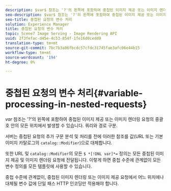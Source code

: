 ```yaml
---
description: $var$ 참조는 '?'의 왼쪽에 포함하여 중첩된 이미지 제공 또는 이미지 렌더링 요청의 중괄호 안의 모든 위치에서 발생할 수 있습니다. 쿼리와 경로 구분.
seo-description: $var$ 참조는 '?'의 왼쪽에 포함하여 중첩된 이미지 제공 또는 이미지 렌더링 요청의 중괄호 안의 모든 위치에서 발생할 수 있습니다. 쿼리와 경로 구분.
seo-title: 중첩된 요청의 변수 처리
solution: Experience Manager
title: 중첩된 요청의 변수 처리
topic: Scene7 Image Serving - Image Rendering API
uuid: 2f3fefac-d45e-4c53-854f-1fe16d0cedd9
translation-type: tm+mt
source-git-commit: 7bc7b3a86fbcdc57cfdc31745fae3afc06e44b15
workflow-type: tm+mt
source-wordcount: '194'
ht-degree: 0%

---
```



# 중첩된 요청의 변수 처리{#variable-processing-in-nested-requests}

$var$ 참조는 &#39;?&#39;의 왼쪽에 포함하여 중첩된 이미지 제공 또는 이미지 렌더링 요청의 중괄호 안의 모든 위치에서 발생할 수 있습니다. 쿼리와 경로 구분.

서버는 중첩된 요청의 추가 구문 분석 및 처리를 전에 이러한 참조를 값(URL 또는 기본 이미지 카탈로그의 `catalog::Modifier`)으로 대체합니다.

또한 URL 및 `catalog::Modifier`의 모든 `$ *[!DNL var]*=` 정의는 모든 중첩된 이미지 제공 및 이미지 렌더링 요청에 전달됩니다. 이렇게 하면 중첩 수준에 관계없이 모든 변수 정의를 모든 템플릿에 사용할 수 있습니다.

중첩 수준에 관계없이, 중첩된 이미지 렌더링 또는 이미지 제공 요청에서 어느 위치에나 대체될 변수 값에 단일 패스 HTTP 인코딩만 적용해야 합니다.
